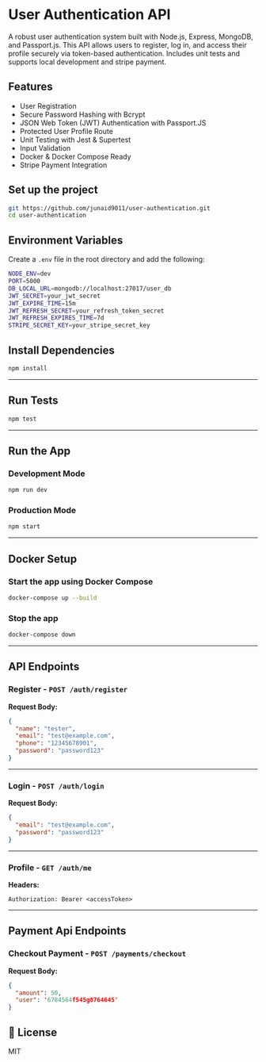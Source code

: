 # User Authentication API

A robust user authentication system built with Node.js, Express, MongoDB, and Passport.js. This API allows users to register, log in, and access their profile securely via token-based authentication. Includes unit tests and supports local development and stripe payment.

## Features

- User Registration
- Secure Password Hashing with Bcrypt
- JSON Web Token (JWT) Authentication with Passport.JS
- Protected User Profile Route
- Unit Testing with Jest & Supertest
- Input Validation
- Docker & Docker Compose Ready
- Stripe Payment Integration


## Set up the project
```bash
git https://github.com/junaid9011/user-authentication.git
cd user-authentication 
```

## Environment Variables

Create a `.env` file in the root directory and add the following:

```bash
NODE_ENV=dev
PORT=5000
DB_LOCAL_URL=mongodb://localhost:27017/user_db
JWT_SECRET=your_jwt_secret
JWT_EXPIRE_TIME=15m
JWT_REFRESH_SECRET=your_refresh_token_secret
JWT_REFRESH_EXPIRES_TIME=7d
STRIPE_SECRET_KEY=your_stripe_secret_key
```



## Install Dependencies

```bash
npm install
```

---

## Run Tests

```bash
npm test
```

---

## Run the App

###  Development Mode

```bash
npm run dev
```

### Production Mode

```bash
npm start
```

---

## Docker Setup

### Start the app using Docker Compose

```bash
docker-compose up --build
```

### Stop the app

```bash
docker-compose down
```

---

## API Endpoints

### Register - `POST /auth/register`

**Request Body:**

```json
{
  "name": "tester",
  "email": "test@example.com",
  "phone": "12345678901",
  "password": "password123"
}
```

---

### Login - `POST /auth/login`

**Request Body:**

```json
{
  "email": "test@example.com",
  "password": "password123"
}
```

---

###  Profile - `GET /auth/me`

**Headers:**

```
Authorization: Bearer <accessToken>
```

---

## Payment Api Endpoints

### Checkout Payment - `POST /payments/checkout`

**Request Body:**

```json
{
  "amount": 50,
  "user": '6784564f545g8764645'
}
```


## 📝 License

MIT



